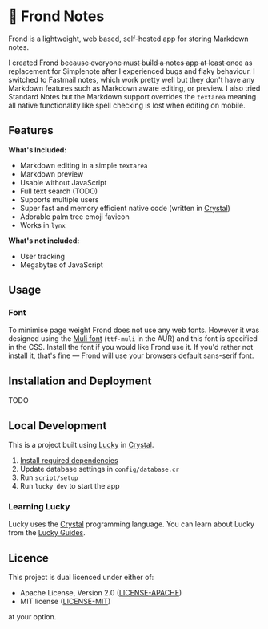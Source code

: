 🌴 Frond Notes
=============

Frond is a lightweight, web based, self-hosted app for storing Markdown notes.

I created Frond ~~because everyone must build a notes app at least once~~ as replacement for Simplenote after I experienced bugs and flaky behaviour. I switched to Fastmail notes, which work pretty well but they don't have any Markdown features such as Markdown aware editing, or preview. I also tried Standard Notes but the Markdown support overrides the `textarea` meaning all native functionality like spell checking is lost when editing on mobile.

<!-- Insert Screenshot -->

Features
--------

**What's Included:**

* Markdown editing in a simple `textarea`
* Markdown preview
* Usable without JavaScript
* Full text search (TODO)
* Supports multiple users
* Super fast and memory efficient native code (written in [Crystal])
* Adorable palm tree emoji favicon
* Works in `lynx`

**What's not included:**

* User tracking
* Megabytes of JavaScript

Usage
-----

### Font

To minimise page weight Frond does not use any web fonts. However it was
designed using the [Muli font][Muli] (`ttf-muli` in the AUR) and this font is
specified in the CSS.  Install the font if you would like Frond use it. If
you'd rather not install it, that's fine — Frond will use your browsers default
sans-serif font.

Installation and Deployment
---------------------------

TODO

Local Development
-----------------

This is a project built using [Lucky](https://luckyframework.org) in [Crystal].

1. [Install required dependencies](https://luckyframework.org/guides/getting-started/installing#install-required-dependencies)
1. Update database settings in `config/database.cr`
1. Run `script/setup`
1. Run `lucky dev` to start the app

### Learning Lucky

Lucky uses the [Crystal](https://crystal-lang.org) programming language. You can learn about Lucky from the [Lucky Guides](https://luckyframework.org/guides/getting-started/why-lucky).

Licence
-------

This project is dual licenced under either of:

- Apache License, Version 2.0 ([LICENSE-APACHE](https://github.com/wezm/frond/blob/master/LICENSE-APACHE))
- MIT license ([LICENSE-MIT](https://github.com/wezm/frond/blob/master/LICENSE-MIT))

at your option.

[Crystal]: https://crystal-lang.org/
[Muli]: https://www.fontsquirrel.com/fonts/muli
